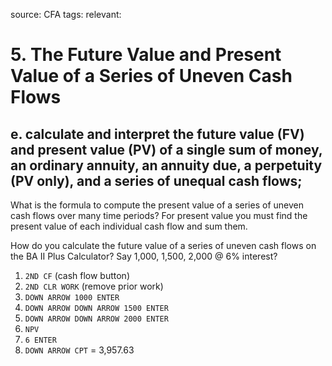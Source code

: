 source: CFA
tags: 
relevant: 

# 5. The Future Value and Present Value of a Series of Uneven Cash Flows

## e. calculate and interpret the future value (FV) and present value (PV) of a single sum of money, an ordinary annuity, an annuity due, a perpetuity (PV only), and a series of unequal cash flows;

What is the formula to compute the present value of a series of uneven cash flows over many time periods?
For present value you must find the present value of each individual cash flow and sum them.

How do you calculate the future value of a series of uneven cash flows on the BA II Plus Calculator? Say 1,000, 1,500, 2,000 @ 6% interest?
1. `2ND CF` (cash flow button)
2. `2ND CLR WORK` (remove prior work)
3. `DOWN ARROW 1000 ENTER`
4. `DOWN ARROW DOWN ARROW 1500 ENTER`
5. `DOWN ARROW DOWN ARROW 2000 ENTER`
6. `NPV`
7. `6 ENTER`
8. `DOWN ARROW CPT` = 3,957.63



